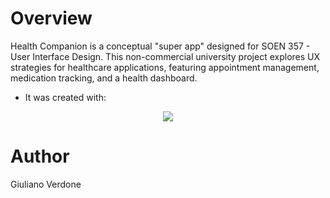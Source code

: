 # Overview

Health Companion is a conceptual "super app" designed for SOEN 357 - User Interface Design. This non-commercial university project explores UX strategies for healthcare applications, featuring appointment management, medication tracking, and a health dashboard.

- It was created with:
<p align="center">
  <a href="Skill_Icons - TypeScript, Svelte, Tailwind, Figma">
    <img src="https://skillicons.dev/icons?i=typescript,svelte,tailwind,figma" />
  </a>
</p>

# Author

Giuliano Verdone